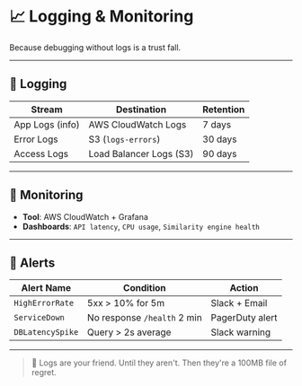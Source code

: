 <!--
START OF: docs/infra/logging-monitoring.md
Purpose: Detail log storage, monitoring setup, and alerting behavior.
Update Frequency: When observability strategy changes.
-->

# 📈 Logging & Monitoring

Because debugging without logs is a trust fall.

---

## 📝 Logging

| Stream          | Destination             | Retention |
|-----------------|-------------------------|-----------|
| App Logs (info) | AWS CloudWatch Logs     | 7 days    |
| Error Logs      | S3 (`logs-errors`)      | 30 days   |
| Access Logs     | Load Balancer Logs (S3) | 90 days   |

---

## 📡 Monitoring

- **Tool**: AWS CloudWatch + Grafana
- **Dashboards**: `API latency`, `CPU usage`, `Similarity engine health`

---

## 🚨 Alerts

| Alert Name       | Condition                   | Action          |
|------------------|-----------------------------|-----------------|
| `HighErrorRate`  | 5xx > 10% for 5m            | Slack + Email   |
| `ServiceDown`    | No response `/health` 2 min | PagerDuty alert |
| `DBLatencySpike` | Query > 2s average          | Slack warning   |

---

> 🧠 Logs are your friend. Until they aren't. Then they're a 100MB file of regret.

<!-- END OF: docs/infra/logging-monitoring.md -->

